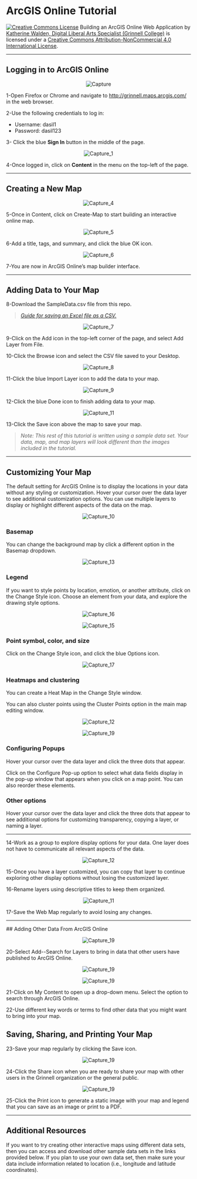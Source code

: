 # ArcGIS Online Tutorial

<a href="http://creativecommons.org/licenses/by-nc/4.0/" rel="license"><img style="border-width: 0;" src="https://i.creativecommons.org/l/by-nc/4.0/88x31.png" alt="Creative Commons License" /></a>
Building an ArcGIS Online Web Application by <a href="dlac.grinnell.edu" rel="cc:attributionURL">Katherine Walden, Digital Liberal Arts Specialist (Grinnell College)</a> is licensed under a <a href="http://creativecommons.org/licenses/by-nc/4.0/" rel="license">Creative Commons Attribution-NonCommercial 4.0 International License</a>.

<hr />

## Logging in to ArcGIS Online

<p align="center"><img class=" size-full wp-image-53 aligncenter" src="https://github.com/kwaldenphd/ArcGIS-Online-tutorial/blob/DASIL-Workshop/screenshots/Capture_a.png?raw=true" alt="Capture" /></p>

1-Open Firefox or Chrome and navigate to <a href="http://grinnell.maps.arcgis.com/">http://grinnell.maps.arcgis.com/</a> in the web browser.

2-Use the following credentials to log in:
- Username: dasil1
- Password: dasil123

3- Click the blue <strong>Sign In</strong> button in the middle of the page.

<p align="center"><img class=" size-full wp-image-54 aligncenter" src="https://github.com/kwaldenphd/ArcGIS-Online-tutorial/blob/DASIL-Workshop/screenshots/Capture_b.png?raw=true" alt="Capture_1" /></p>

4-Once logged in, click on <strong>Content</strong> in the menu on the top-left of the page.

<hr />


## Creating a New Map

<p align="center"><img class=" size-full wp-image-57 aligncenter" src="https://github.com/kwaldenphd/ArcGIS-Online-tutorial/blob/master/screenshots/Capture_4.PNG?raw=true" alt="Capture_4" /></p>

5-Once in Content, click on Create-Map to start building an interactive online map.

<p align="center"><img class=" size-full wp-image-58 aligncenter" src="https://github.com/kwaldenphd/ArcGIS-Online-tutorial/blob/master/screenshots/Capture_5.PNG?raw=true" alt="Capture_5"  /></p>

6-Add a title, tags, and summary, and click the blue OK icon.

<p align="center"><img class=" size-full wp-image-59 aligncenter" src="https://github.com/kwaldenphd/ArcGIS-Online-tutorial/blob/master/screenshots/Capture_6.PNG?raw=true" alt="Capture_6"  /></p>

7-You are now in ArcGIS Online’s map builder interface.

<hr />

## Adding Data to Your Map

8-Download the SampleData.csv file from this repo.

<blockquote><a href="https://support.office.com/en-us/article/save-a-workbook-to-text-format-txt-or-csv-3e9a9d6c-70da-4255-aa28-fcacf1f081e6"><em>Guide for saving an Excel file as a CSV.</em></a></blockquote>

<p align="center"><img class=" size-full wp-image-60 aligncenter" src="https://github.com/kwaldenphd/ArcGIS-Online-tutorial/blob/master/screenshots/Capture_7.png?raw=true" alt="Capture_7"  /></p>

9-Click on the Add icon in the top-left corner of the page, and select Add Layer from File.

10-Click the Browse icon and select the CSV file saved to your Desktop.

<p align="center"><img class=" size-full wp-image-61 aligncenter" src="https://github.com/kwaldenphd/ArcGIS-Online-tutorial/blob/master/screenshots/Capture_8.PNG?raw=true" alt="Capture_8"  /></p>

11-Click the blue Import Layer icon to add the data to your map.

<p align="center"><img class=" size-full wp-image-62 aligncenter" src="https://github.com/kwaldenphd/ArcGIS-Online-tutorial/blob/master/screenshots/Capture_9.PNG?raw=true" alt="Capture_9" /></p>

12-Click the blue Done icon to finish adding data to your map.

<p align="center"><img class=" size-full wp-image-64 aligncenter" src="https://github.com/kwaldenphd/ArcGIS-Online-tutorial/blob/master/screenshots/Capture_11.PNG?raw=true" alt="Capture_11"  /></p>

13-Click the Save icon above the map to save your map.

<blockquote><em>Note: This rest of this tutorial is written using a sample data set. Your data, map, and map layers will look different than the images included in the tutorial.</em></blockquote>

<hr />

## Customizing Your Map

The default setting for ArcGIS Online is to display the locations in your data without any styling or customization. Hover your cursor over the data layer to see additional customization options. You can use multiple layers to display or highlight different aspects of the data on the map.

<p align="center"><img class=" size-full wp-image-63 aligncenter" src="https://github.com/kwaldenphd/ArcGIS-Online-tutorial/blob/master/screenshots/Capture_10.PNG?raw=true" alt="Capture_10"  /></p>

### Basemap

You can change the background map by click a different option in the Basemap dropdown.

<p align="center"><img class=" wp-image-66 aligncenter" src="https://github.com/kwaldenphd/ArcGIS-Online-tutorial/blob/master/screenshots/Capture_13.PNG?raw=true" alt="Capture_13" /></p>

### Legend

If you want to style points by location, emotion, or another attribute, click on the Change Style icon. Choose an element from your data, and explore the drawing style options.

<p align="center"><img class=" size-full wp-image-69 aligncenter" src="https://github.com/kwaldenphd/ArcGIS-Online-tutorial/blob/master/screenshots/Capture_16.png?raw=true" alt="Capture_16"  /></p>

<p align="center"><img class=" size-full wp-image-68 aligncenter" src="https://github.com/kwaldenphd/ArcGIS-Online-tutorial/blob/master/screenshots/Capture_15.PNG?raw=true" alt="Capture_15"  /></p>

### Point symbol, color, and size

Click on the Change Style icon, and click the blue Options icon.

<p align="center"><img class=" size-full wp-image-70 aligncenter" src="https://github.com/kwaldenphd/ArcGIS-Online-tutorial/blob/master/screenshots/Capture_17.png?raw=true" alt="Capture_17"  /></p>

### Heatmaps and clustering

You can create a Heat Map in the Change Style window.

You can also cluster points using the Cluster Points option in the main map editing window.

<p align="center"><img class=" size-full wp-image-65 aligncenter" src="https://github.com/kwaldenphd/ArcGIS-Online-tutorial/blob/master/screeshots/Capture_12.png?raw=true" alt="Capture_12"  /></p>

<p align="center"><img class=" size-full wp-image-72 aligncenter" src="https://github.com/kwaldenphd/ArcGIS-Online-tutorial/blob/master/screenshots/Capture_19.PNG?raw=true" alt="Capture_19"  /></p>

### Configuring Popups

Hover your cursor over the data layer and click the three dots that appear.

Click on the Configure Pop-up option to select what data fields display in the pop-up window that appears when you click on a map point. You can also reorder these elements.

### Other options

Hover your cursor over the data layer and click the three dots that appear to see additional options for customizing transparency, copying a layer, or naming a layer.

<hr />

14-Work as a group to explore display options for your data. One layer does not have to communicate all relevant aspects of the data.

<p align="center"><img class=" size-full wp-image-65 aligncenter" src="https://github.com/kwaldenphd/ArcGIS-Online-tutorial/blob/master/screenshots/Capture_12.png?raw=true" alt="Capture_12" /></p>

15-Once you have a layer customized, you can copy that layer to continue exploring other display options without losing the customized layer.

16-Rename layers using descriptive titles to keep them organized.

<p align="center"><img class=" size-full wp-image-64 aligncenter" src="https://github.com/kwaldenphd/ArcGIS-Online-tutorial/blob/master/screenshots/Capture_11.PNG?raw=true" alt="Capture_11"  /></p>

17-Save the Web Map regularly to avoid losing any changes.

<hr />
## Adding Other Data From ArcGIS Online

<p align="center"><img class=" size-full wp-image-72 aligncenter" src="https://github.com/kwaldenphd/ArcGIS-Online-tutorial/blob/DASIL-Workshop/screenshots/Capture_c.png?raw=true" alt="Capture_19"  /></p>

20-Select Add--Search for Layers to bring in data that other users have published to ArcGIS Online.

<p align="center"><img class=" size-full wp-image-72 aligncenter" src="https://github.com/kwaldenphd/ArcGIS-Online-tutorial/blob/DASIL-Workshop/screenshots/Capture_m.png?raw=true" alt="Capture_19"  /></p>

<p align="center"><img class=" size-full wp-image-72 aligncenter" src="https://github.com/kwaldenphd/ArcGIS-Online-tutorial/blob/DASIL-Workshop/screenshots/Capture_n.png?raw=true" alt="Capture_19"  /></p>

21-Click on My Content to open up a drop-down menu. Select the option to search through ArcGIS Online.

22-Use different key words or terms to find other data that you might want to bring into your map.

## Saving, Sharing, and Printing Your Map

23-Save your map regularly by clicking the Save icon.

<p align="center"><img class=" size-full wp-image-72 aligncenter" src="https://github.com/kwaldenphd/ArcGIS-Online-tutorial/blob/DASIL-Workshop/screenshots/Capture_j.png?raw=true" alt="Capture_19"  /></p>

24-Click the Share icon when you are ready to share your map with other users in the Grinnell organization or the general public.

<p align="center"><img class=" size-full wp-image-72 aligncenter" src="https://github.com/kwaldenphd/ArcGIS-Online-tutorial/blob/DASIL-Workshop/screenshots/Capture_k.png?raw=true" alt="Capture_19"  /></p>

25-Click the Print icon to generate a static image with your map and legend that you can save as an image or print to a PDF.

<hr />

## Additional Resources

If you want to try creating other interactive maps using different data sets, then you can access and download other sample data sets in the links provided below.  If you plan to use your own data set, then make sure your data include information related to location (i.e., longitude and latitude coordinates).


